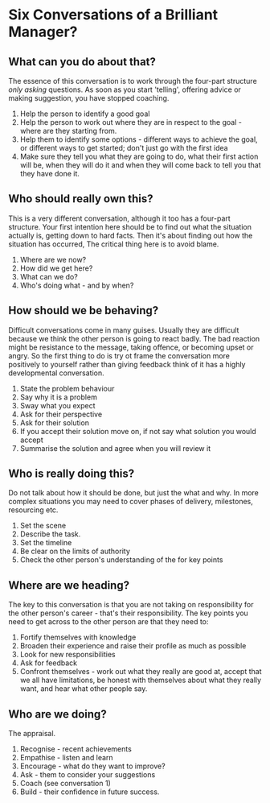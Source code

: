 # Six Conversations of a Brilliant Manager?


## What can you do about that?

The essence of this conversation is to work through the four-part structure _only asking_ questions. As soon as you start 'telling', offering advice or making suggestion, you have stopped coaching.

1. Help the person to identify a good goal
2. Help the person to work out where they are in respect to the goal - where are they starting from.
3. Help them to identify some options - different ways to achieve the goal, or different ways to get started; don't just go with the first idea
4. Make sure they tell you what they are going to do, what their first action will be, when they will do it and when they will come back to tell you that they have done it.

## Who should really own this?

This is a very different conversation, although it too has a four-part structure. Your first intention here should be to find out what the situation actually is, getting down to hard facts. Then it's about finding out how the situation has occurred, The critical thing here is to avoid blame.

1. Where are we now?
2. How did we get here?
3. What can we do?
4. Who's doing what - and by when?

## How should we be behaving?

Difficult conversations come in many guises. Usually they are difficult because we think the other person is going to react badly. The bad reaction might be resistance to the message, taking offence, or becoming upset or angry. So the first thing to do is try ot frame the conversation more positively to yourself rather than giving feedback think of it has a highly developmental conversation.

1. State the problem behaviour
2. Say why it is a problem
3. Sway what you expect
4. Ask for their perspective
5. Ask for their solution
6. If you accept their solution move on, if not say what solution you would accept
7. Summarise the solution and agree when you will review it

## Who is really doing this?

Do not talk about how it should be done, but just the what and why. In more complex situations you may need to cover phases of delivery, milestones, resourcing etc.

1. Set the scene
2. Describe the task.
3. Set the timeline
4. Be clear on the limits of authority
5. Check the other person's understanding of the for key points

## Where are we heading?

The key to this conversation is that you are not taking on responsibility for the other person's career - that's their responsibility.
The key points you need to get across to the other person are that they need to:

1. Fortify themselves with knowledge
2. Broaden their experience and raise their profile as much as possible
3. Look for new responsibilities
4. Ask for feedback
5. Confront themselves - work out what they really are good at, accept that we all have limitations, be honest with themselves about what they really want, and hear what other people say.

## Who are we doing?

The appraisal.

1. Recognise - recent achievements
2. Empathise - listen and learn
3. Encourage - what do they want to improve?
4. Ask - them to consider your suggestions
5. Coach (see conversation 1)
6. Build - their confidence in future success.

